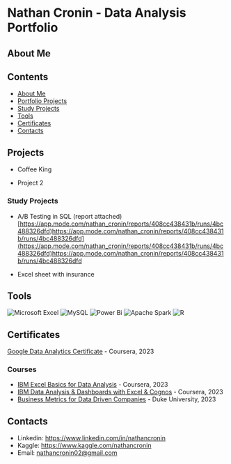 # Nathan Cronin - Data Analysis Portfolio

## About Me 

## Contents

+ [About Me](https://github.com/NateCronin/Portfolio/edit/main/README.md#about-me)
+ [Portfolio Projects](https://github.com/NateCronin/Portfolio/edit/main/README.md#projects)
+ [Study Projects](https://github.com/NateCronin/Portfolio/edit/main/README.md#study-projects)
+ [Tools](https://github.com/NateCronin/Portfolio/edit/main/README.md#tools)
+ [Certificates](https://github.com/NateCronin/Portfolio/edit/main/README.md#certificates)
+ [Contacts](https://github.com/NateCronin/Portfolio/edit/main/README.md#contacts)




## Projects
 - Coffee King

 - Project 2

### **Study Projects** 
 -  A/B Testing in SQL (report attached)
   [https://app.mode.com/nathan_cronin/reports/408cc438431b/runs/4bc488326dfd)https://app.mode.com/nathan_cronin/reports/408cc438431b/runs/4bc488326dfd](https://app.mode.com/nathan_cronin/reports/408cc438431b/runs/4bc488326dfd)https://app.mode.com/nathan_cronin/reports/408cc438431b/runs/4bc488326dfd

- Excel sheet with insurance
## **Tools**

![Microsoft Excel](https://img.shields.io/badge/Microsoft_Excel-217346?style=for-the-badge&logo=microsoft-excel&logoColor=white)
 ![MySQL](https://img.shields.io/badge/mysql-%2300f.svg?style=for-the-badge&logo=mysql&logoColor=white)   ![Power Bi](https://img.shields.io/badge/power_bi-F2C811?style=for-the-badge&logo=powerbi&logoColor=black)   ![Apache Spark](https://img.shields.io/badge/Apache%20Spark-FDEE21?style=flat-square&logo=apachespark&logoColor=black)   ![R](https://img.shields.io/badge/r-%23276DC3.svg?style=for-the-badge&logo=r&logoColor=white)

## **Certificates** 

[Google Data Analytics Certificate](https://github.com/NateCronin/Portfolio/blob/certificates/Google%20Data%20Analytics.pdf) - Coursera, 2023

### **Courses**

+ [IBM Excel Basics for Data Analysis](https://coursera.org/share/0373e43f82e9cb9d588a0680df554328) - Coursera, 2023
+ [IBM Data Analysis & Dashboards with Excel & Cognos](https://coursera.org/share/b2d581a68dbe070d735c1ac4612df075) - Coursera, 2023
+ [Business Metrics for Data Driven Companies](https://coursera.org/share/6205dc78a3b48a945bd0b4575595e74d) - Duke University, 2023


## **Contacts**
+ Linkedin: https://www.linkedin.com/in/nathancronin
+ Kaggle: https://www.kaggle.com/nathancronin
+ Email: nathancronin02@gmail.com
